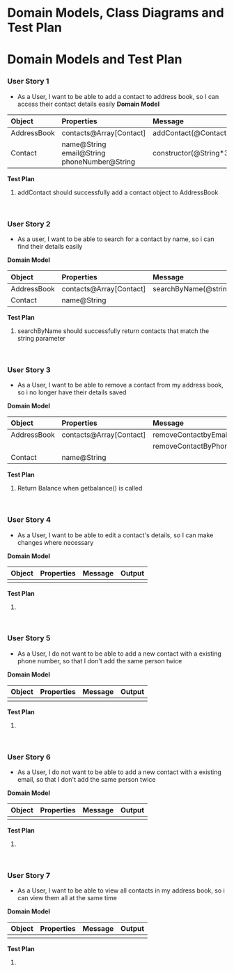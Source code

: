 # Domain Models, Class Diagrams and Test Plan
# Domain Models and Test Plan

### User Story 1

- As a User, I want to be able to add a contact to address book, so I can access their contact details easily
**Domain Model**

| Object      | Properties                                          | Message                | Output   |
|:------------|:----------------------------------------------------|:-----------------------|:---------|
| AddressBook | contacts@Array[Contact]                             | addContact(@Contact)   | @void    |
| Contact     | name@String<br/>email@String<br/>phoneNumber@String | constructor(@String*3) | @Contact |

**Test Plan**

1. addContact should successfully add a contact object to AddressBook
<br>

### User Story 2

-   As a user, I want to be able to search for a contact by name, so i can find their details easily

**Domain Model**

| Object      | Properties              | Message               | Output |
|:------------|:------------------------|:----------------------|:-------|
| AddressBook | contacts@Array[Contact] | searchByName(@string) | @Array |
| Contact     | name@String             |                       |        |

**Test Plan**

1. searchByName should successfully return contacts that match the string parameter

<br>

### User Story 3

- As a User, I want to be able to remove a contact from my address book, so i no longer have their details saved

**Domain Model**

| Object      | Properties              | Message                             | Output |
|:------------|:------------------------|:------------------------------------|:-------|
| AddressBook | contacts@Array[Contact] | removeContactbyEmail(@String)       | @Void  |
|             |                         | removeContactByPhoneNumber(@String) |        |
| Contact     | name@String             |                                     |        |

**Test Plan**

1. Return Balance when getbalance() is called

<br>

### User Story 4

- As a User, I want to be able to edit a contact's details, so I can make changes where necessary

**Domain Model**

| Object      | Properties    | Message             | Output |
| :---------- | :------------ | :------------------ | :----- |
|      | |  |   |

**Test Plan**

1. 

<br>

### User Story 5

- As a User, I do not want to be able to add a new contact with a existing phone number, so that I don't add the same person twice

**Domain Model**

| Object      | Properties | Message          | Output |
| :---------- |:-----------|:-----------------|:-------|
|      |            |                  |        |

**Test Plan**

1. 


<br>

### User Story 6

- As a User, I do not want to be able to add a new contact with a existing email, so that I don't add the same person twice

**Domain Model**

| Object      | Properties    | Message            | Output |
| :---------- | :------------ |:-------------------| :----- |
|      |               |                    |  |


**Test Plan**

1. 

<br>

### User Story 7

- As a User, I want to be able to view all contacts in my address book, so i can view them all at the same time

**Domain Model**

| Object      | Properties    | Message                | Output |
| :---------- | :------------ | :--------------------- | :----- |
|      |               |  |  |

**Test Plan**

1.
